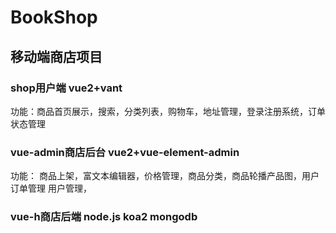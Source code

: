# BookShop
## 移动端商店项目
### shop用户端 vue2+vant
功能：商品首页展示，搜索，分类列表，购物车，地址管理，登录注册系统，订单状态管理
### vue-admin商店后台 vue2+vue-element-admin
功能：
商品上架，富文本编辑器，价格管理，商品分类，商品轮播产品图，用户订单管理
用户管理，
### vue-h商店后端 node.js koa2 mongodb

